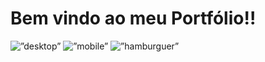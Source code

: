 <h1>Bem vindo ao meu Portfólio!! </h1>

<img src="https://user-images.githubusercontent.com/82342478/152271467-1f6bb0d5-3124-49eb-8088-cd3becf74929.PNG" alt=”desktop”>
<img src="https://user-images.githubusercontent.com/82342478/152271477-2eec4e2c-7d2c-49f8-873a-7754e7a647b7.PNG" alt=”mobile”>
<img src="https://user-images.githubusercontent.com/82342478/152271479-85538e22-e4d9-46f4-9a23-0703c034131a.PNG" alt=”hamburguer”>
                                                                                                               
